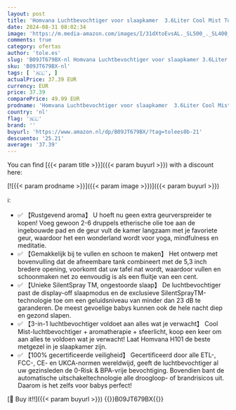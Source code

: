 ```yaml
---
layout: post
title: 'Homvana Luchtbevochtiger voor slaapkamer  3.6Liter Cool Mist Top-Fill  23dB Stille Werking SilentSpray Tech   Aromadiffuser voor Babykamer  34uur looptijd  Auto-Diffuser  7Colors nachtlampje  BPA Free'
date: 2024-08-31 08:02:34
image: 'https://m.media-amazon.com/images/I/31dXtoEvsAL._SL500_._SL400_.jpg'
comments: true
category: ofertas
author: 'tole.es'
slug: 'B09JT679BX-nl Homvana Luchtbevochtiger voor slaapkamer 3.6Liter Cool...'
sku: 'B09JT679BX-nl'
tags: [ '🇳🇱', ]
actualPrice: 37.39 EUR
currency: EUR
price: 37.39
comparePrice: 49.99 EUR
prodname: 'Homvana Luchtbevochtiger voor slaapkamer  3.6Liter Cool Mist Top-Fill  23dB Stille Werking SilentSpray Tech   Aromadiffuser voor Babykamer  34uur looptijd  Auto-Diffuser  7Colors nachtlampje  BPA Free'
country: 'nl'
flag: '🇳🇱'
brand: ''
buyurl: 'https://www.amazon.nl/dp/B09JT679BX/?tag=tolees0b-21'
descuento: '25.21'
average: '37.39'
---
```


You can find [{{< param title >}}]({{< param buyurl >}}) with a discount here:

[![{{< param prodname >}}]({{< param image >}})]({{< param buyurl >}})

ℹ️:

- ✅ 【Rustgevend aroma】 U hoeft nu geen extra geurverspreider te kopen! Voeg gewoon 2-6 druppels etherische olie toe aan de ingebouwde pad en de geur vult de kamer langzaam met je favoriete geur, waardoor het een wonderland wordt voor yoga, mindfulness en meditatie.
- ✅ 【Gemakkelijk bij te vullen en schoon te maken】 Het ontwerp met bovenvulling dat de afneembare tank combineert met de 5,3 inch bredere opening, voorkomt dat uw tafel nat wordt, waardoor vullen en schoonmaken net zo eenvoudig is als een fluitje van een cent.
- ✅ 【Unieke SilentSpray TM, ongestoorde slaap】 De luchtbevochtiger past de display-off slaapmodus en de exclusieve SilentSprayTM-technologie toe om een geluidsniveau van minder dan 23 dB te garanderen. De meest gevoelige babys kunnen ook de hele nacht diep en gezond slapen.
- ✅ 【3-in-1 luchtbevochtiger voldoet aan alles wat je verwacht】 Cool Mist-luchtbevochtiger + aromatherapie + sfeerlicht, koop een keer om aan alles te voldoen wat je verwacht! Laat Homvana H101 de beste metgezel in je slaapkamer zijn.
- ✅ 【100% gecertificeerde veiligheid】 Gecertificeerd door alle ETL-, FCC-, CE- en UKCA-normen wereldwijd, geeft de luchtbevochtiger al uw gezinsleden de 0-Risk & BPA-vrije bevochtiging. Bovendien bant de automatische uitschakeltechnologie alle droogloop- of brandrisicos uit. Daarom is het zelfs voor babys perfect!

[🛒 Buy it!!]({{< param buyurl >}})
{{<world>}}B09JT679BX{{</world>}}

